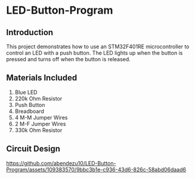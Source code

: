 # LED-Button-Program

## Introduction

This project demonstrates how to use an STM32F401RE microcontroller to control an LED with a push button. The LED lights up when the button is pressed and turns off when the button is released.

## Materials Included

1. Blue LED
2. 220k Ohm Resistor
3. Push Button
4. Breadboard
5. 4 M-M Jumper Wires
6. 2 M-F Jumper Wires
7. 330k Ohm Resistor

## Circuit Design

https://github.com/abendezu10/LED-Button-Program/assets/109383570/9bbc3b1e-c936-43d6-826c-58abd06daad6

